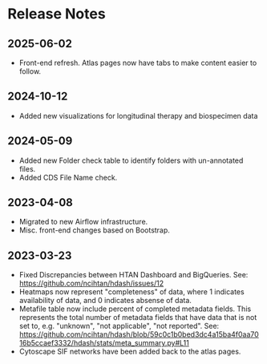 # Release Notes

## 2025-06-02

* Front-end refresh.  Atlas pages now have tabs to make content easier to follow.

## 2024-10-12

* Added new visualizations for longitudinal therapy and biospecimen data

## 2024-05-09

* Added new Folder check table to identify folders with un-annotated files.
* Added CDS File Name check.

## 2023-04-08

* Migrated to new Airflow infrastructure.
* Misc. front-end changes based on Bootstrap.

## 2023-03-23

* Fixed Discrepancies between HTAN Dashboard and BigQueries.  See:  https://github.com/ncihtan/hdash/issues/12
* Heatmaps now represent "completeness" of data, where 1 indicates availability of data, and 0 indicates absense of data.
* Metafile table now include percent of completed metadata fields.  This represents the total number of metadata fields that have data that is not set to, e.g. "unknown", "not applicable", "not reported".  See:  https://github.com/ncihtan/hdash/blob/59c0c1b0bed3dc4a15ba4f0aa7016b5ccaef3332/hdash/stats/meta_summary.py#L11  
* Cytoscape SIF networks have been added back to the atlas pages.